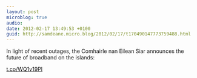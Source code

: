 ```yaml
---
layout: post
microblog: true
audio: 
date: 2012-02-17 13:49:53 +0100
guid: http://samdeane.micro.blog/2012/02/17/t170490147773759488.html
---
```

In light of recent outages, the Comhairle nan Eilean Siar announces the future of broadband on the islands:

[t.co/WQ1v19PI](http://t.co/WQ1v19PI)
